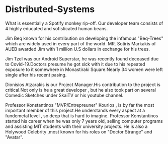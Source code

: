 # Distributed-Systems

What is essentially a Spotify monkey rip-off.
Our developer team consists of 4 highly educated and sofisticated human beans.

Jim Beq known for his contribution on developing the infamous "Beq-Trees" which are widely used in every part of the world. MR. Sotiris        Markakis of AUEB awarded Jim with 1 million U.S dollars in exchange for his trees.

Jim Tzel was our Android Superstar, he was recently found deceased due to Covid-19.Doctors presume he got sick with it due to his repeated exposure to it somewhere in Monastiraki Square.Nearly 34 women were left single after his recent pasing.

Dionisios Atzarakis is our Project Manager.His contribution to the project is critical.Not only is he a great developer , but he also took part on several Comedic Sketches under SkaiTV or his youtube channel.

Professor Konstantinos "MVP/Entrepreuner" Kourlos , is by far the most important member of this project.He understands every aspect at a fundemetal level , so deep that is hard to imagine.
Professor Konstantinos started his career when he was only 7 years old, selling computer programs and assisting MIT students with their university projects. He is also a Holywood Celebrity ,most known for his roles on "Doctor Strange" and "Avatar".
